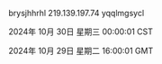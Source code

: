 brysjhhrhl 219.139.197.74 yqqlmgsycl

2024年 10月 30日 星期三 00:00:01 CST

2024年 10月 29日 星期二 16:00:01 GMT
